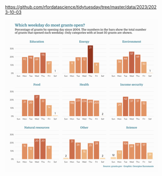 https://github.com/rfordatascience/tidytuesday/tree/master/data/2023/2023-10-03

![](plots/grants.png)
